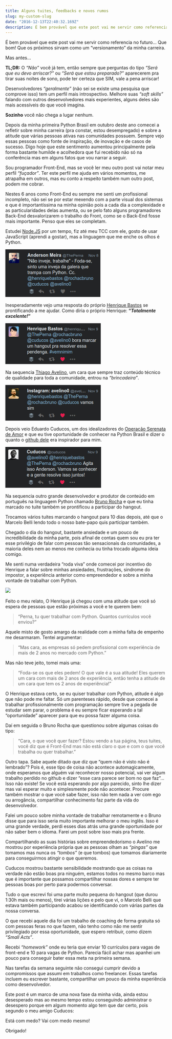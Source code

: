 ```yaml
---
title: Alguns tuites, feedbacks e novos rumos
slug: my-custom-slug
date: "2016-12-13T22:40:32.169Z"
description: É bem provável que este post vai me servir como referencia no futuro… Que bom! Que os próximos sirvam como um “versionamento” da minha carreira.
---
```

É bem provável que este post vai me servir como referencia no futuro… Que bom! Que os próximos sirvam como um “versionamento” da minha carreira.

Mas antes…

**TL;DR:**
O *“Não”* você já tem, então sempre que perguntas do tipo *“Será que eu devo arriscar?”* ou *“Será que estou preparado?”* aparecerem pra tirar suas noites de sono, pode ter certeza que SIM, vale a pena arriscar!

Desenvolvedores *“geralmente”* (não sei se existe uma pesquisa que comprove isso) tem um perfil mais introspectivo. Melhore suas *“soft skills”* falando com outros desenvolvedores mais experientes, alguns deles são mais acessíveis do que você imagina.

**Sozinho** você não chega a lugar nenhum.

Depois da minha primeira Python Brasil em outubro deste ano comecei a refletir sobre minha carreira (pra constar, estou desempregado) e sobre a atitude que várias pessoas ativas nas comunidades possuem. Sempre vejo essas pessoas como fonte de inspiração, de inovação e de casos de sucesso. Digo hoje que este sentimento aumentou principalmente pela forma bastante humilde e acolhedora que fui recebido não só na conferência mas em alguns fatos que vou narrar a seguir.

Sou programador Front-End, mas se você ler meu outro post vai notar meu perfil *“fuçador”*. Ter este perfil me ajuda em vários momentos, me atrapalha em outros, mas eu conto a respeito também num outro post, podem me cobrar.

Nestes 6 anos como Front-End eu sempre me senti um profissional incompleto, não sei se por estar mexendo com a parte visual dos sistemas e que é importantíssima na minha opinião pois a cada dia a complexidade e as particularidades delas aumenta, ou se pelo fato alguns programadores Back-End desvalorizarem o trabalho do Front, como se o Back-End fosse mais importante. Penso que eles se completam.

Estudei [Node.JS](https://nodejs.org) por um tempo, fiz até meu TCC com ele, gosto de usar JavaScript (aprendi a gostar), mas a linguagem que me enche os olhos é Python.

![Tuite do Henrique Bastos](./tuite1.jpg)

Inesperadamente vejo uma resposta do próprio [Henrique Bastos](http://henriquebastos.net) se prontificando a me ajudar. Como diria o próprio Henrique: **“_Totalmente excelente!_”**

![Tuite do Henrique Bastos](./tuite2.jpg)

Na sequencia [Thiago Avelino](https://avelino.run), um cara que sempre traz conteúdo técnico de qualidade para toda a comunidade, entrou na *“brincadeira”*.

![Tuite do Henrique Bastos](./tuite3.jpg)

Depois veio Eduardo Cuducos, um dos idealizadores do [Operação Serenata de Amor](https://serenata.ai/) e que eu tive oportunidade de conhecer na Python Brasil e dizer o quanto o [github dele](https://github.com/cuducos) era inspirador para mim.

![Tuite do Henrique Bastos](./tuite4.jpg)

Na sequencia outro grande desenvolvedor e produtor de conteúdo em português na linguagem Python chamado [Bruno Rocha](https://twitter.com/rochacbruno) e que eu tinha marcado no tuite também se prontificou a participar do hangout.

Trocamos vários tuites marcando o hangout para 10 dias depois, até que o Marcelo Belli lendo todo o nosso bate-papo quis participar também.

Chegado o dia do hangout, bastante ansiedade e um pouco de incredibilidade da minha parte, pois afinal de contas quem sou eu pra ter esse privilégio de falar com pessoas tão sensacionais da comunidades, a maioria deles nem ao menos me conhecia ou tinha trocado alguma ideia comigo.

Me senti numa verdadeira “roda viva” onde comecei por incentivo do Henrique a falar sobre minhas ansiedades, frustrações, sindrome do impostor, a experiência anterior como empreendedor e sobre a minha vontade de trabalhar com Python.

![](https://i.makeagif.com/media/6-19-2015/UewWRV.gif)

Feito o meu relato, O Henrique já chegou com uma atitude que você só espera de pessoas que estão próximas a você e te querem bem:

> “Perna, tu quer trabalhar com Python. Quantos currículos você enviou?”

Aquele misto de gosto amargo da realidade com a minha falta de empenho me desarmaram. Tentei argumentar:

> “Mas cara, as empresas só pedem profissional com experiência de mais de 2 anos no mercado com Python.”

Mas não teve jeito, tomei mais uma:

> “Foda-se os que eles pedem! O que vale é a sua atitude! Eles querem um cara com mais de 2 anos de experiência, então tenha a atitude de um cara que tem os 2 anos de experiência!”

O Henrique estava certo, se eu quiser trabalhar com Python, atitude é algo que não pode me faltar. Só um parenteses rápido, desde que comecei a trabalhar profissionalmente com programação sempre tive a pegada de estudar sem parar, o problema é eu sempre ficar esperando a tal “oportunidade” aparecer para que eu possa fazer alguma coisa.

Daí em seguida o Bruno Rocha que questionou sobre algumas coisas do tipo:

> “Cara, o que você quer fazer? Estou vendo a tua página, teus tuites, você diz que é Front-End mas não está claro o que e com o que você trabalha ou quer trabalhar.”

Outro tapa. Sabe aquele ditado que diz que “quem não é visto não é lembrado”? Pois é, esse tipo de coisa não acontece automagicamente, onde esperamos que alguém vai reconhecer nosso potencial, vai ver algum trabalho perdido no github e dizer “esse cara parece ser bom no que faz”… Isso não existe! Se você está esperando por algo parecido, sinto lhe dizer mas vai esperar muito e simplesmente pode não acontecer. Procure também mostrar o que você sabe fazer, isso não tem nada a ver com ego ou arrogância, compartilhar conhecimento faz parte da vida do desenvolvedor.

Falei um pouco sobre minha vontade de trabalhar remotamente e o Bruno disse que para isso seria muito importante melhorar o meu inglês. Isso é uma grande verdade, perdi esses dias atrás uma grande oportunidade por não saber bem o idioma. Farei um post sobre isso mais pra frente.

Compartilhando as suas histórias sobre empreendedorismo o Avelino me mostrou por experiência própria que as pessoas olham as *“pingas”* que tomamos mas nunca os *“tombos”* (e que tombos) que tomamos diariamente para conseguirmos atingir o que queremos.

Cuducos mostrou bastante sensibilidade mostrando que as coisas na verdade não estão boas pra ninguém, estamos todos no mesmo barco mas que é importante que possamos compartilhar nossas dores e sempre ter pessoas boas por perto para podermos conversar.

Tudo o que escrevi foi uma parte muito pequena do hangout (que durou 1:30h mais ou menos), tirei várias lições e pelo que vi, o Marcelo Belli que estava também participando acabou se identificando com várias partes da nossa conversa.

O que recebi aquele dia foi um trabalho de coaching de forma gratuita só com pessoas feras no que fazem, não tenho como não me sentir privilegiado por essa oportunidade, que espero retribuir, como dizem *“Small Acts”*.

Recebi *“homework”* onde eu teria que enviar 10 currículos para vagas de front-end e 10 para vagas de Python. Parecia fácil achar mas apanhei um pouco para conseguir bater essa meta na primeira semana.

Nas tarefas da semana seguinte não consegui cumprir devido a compromissos que assumi em trabalhos como freelancer. Essas tarefas incluem eu escrever bastante, compartilhar um pouco da minha experiência como desenvolvedor.

Este post é um marco de uma nova fase da minha vida, ainda estou desesperado mas ao mesmo tempo estou conseguindo administrar o desespero porque em algum momento algo tem que dar certo, pois segundo o meu amigo Cuducos:

Está com medo? Vai com medo mesmo!

Obrigado!